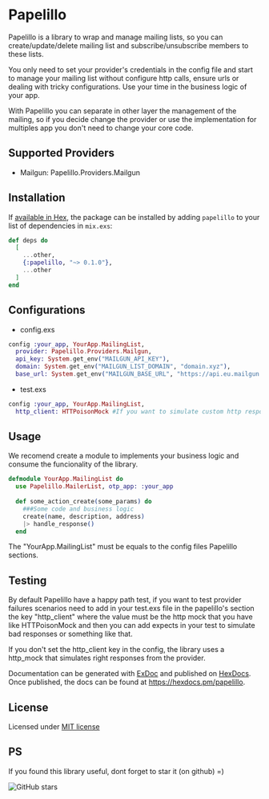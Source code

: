 # Papelillo

Papelillo is a library to wrap and manage mailing lists, so you can create/update/delete mailing list and subscribe/unsubscribe members to these lists.

You only need to set your provider's credentials in the config file and start to manage your mailing list without configure http calls, ensure urls or dealing with tricky configurations. Use your time in the business logic of your app.

With Papelillo you can separate in other layer the management of the mailing, so if you decide change the provider or use the implementation for multiples app you don't need to change your core code.


## Supported Providers

* Mailgun: Papelillo.Providers.Mailgun

## Installation

If [available in Hex](https://hex.pm/docs/publish), the package can be installed
by adding `papelillo` to your list of dependencies in `mix.exs`:

```elixir
def deps do
  [
    ...other,
    {:papelillo, "~> 0.1.0"},
    ...other
  ]
end
```

## Configurations

* config.exs

```elixir
config :your_app, YourApp.MailingList,
  provider: Papelillo.Providers.Mailgun,
  api_key: System.get_env("MAILGUN_API_KEY"),
  domain: System.get_env("MAILGUN_LIST_DOMAIN", "domain.xyz"),
  base_url: System.get_env("MAILGUN_BASE_URL", "https://api.eu.mailgun.net/v3")

```


* test.exs

```elixir
config :your_app, YourApp.MailingList,
  http_client: HTTPoisonMock #If you want to simulate custom http responses

```


## Usage

We recomend create a module to implements your business logic and consume the funcionality of the library.

```elixir
defmodule YourApp.MailingList do
  use Papelillo.MailerList, otp_app: :your_app
  
  def some_action_create(some_params) do
    ###Some code and business logic
    create(name, description, address)
    |> handle_response()
  end
```

The "YourApp.MailingList" must be equals to the config files Papelillo sections.

## Testing

By default Papelillo have a happy path test, if you want to test provider failures scenarios need to add in your test.exs file in the papelillo's section the key "http_client" where the value must be the http mock that you have like HTTPoisonMock and then you can add expects in your test to simulate bad responses or something like that.

If you don't set the http_client key in the config, the library uses a http_mock that simulates right responses from the provider.


Documentation can be generated with [ExDoc](https://github.com/elixir-lang/ex_doc)
and published on [HexDocs](https://hexdocs.pm). Once published, the docs can
be found at <https://hexdocs.pm/papelillo>.


## License
Licensed under [MIT license](LICENSE)

## PS
If you found this library useful, dont forget to star it (on github) =)

![GitHub stars](https://img.shields.io/github/stars/wois-org/papelillo?style=social)